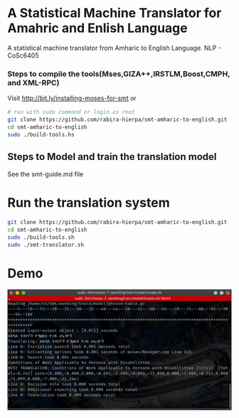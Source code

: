 # A Statistical Machine Translator for Amahric and Enlish Language

A statistical machine translator from Amharic to English Language. NLP - CoSc6405

### Steps to compile the tools(Mses,GIZA++,IRSTLM,Boost,CMPH, and XML-RPC)

Visit http://bit.ly/installing-moses-for-smt or

```bash
# run with sudo command or login as root
git clone https://github.com/rabira-hierpa/smt-amharic-to-english.git
cd smt-amharic-to-english
sudo ./build-tools.hs
```

## Steps to Model and train the translation model

See the smt-guide.md file

# Run the translation system

```bash
git clone https://github.com/rabira-hierpa/smt-amharic-to-english.git
cd smt-amharic-to-english
sudo ./build-tools.sh
sudo ./smt-translator.sh
```

# Demo

![Sample Translation](./promo/sample-translation.png)
